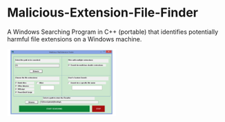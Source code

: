 # Malicious-Extension-File-Finder
A Windows Searching Program in C++ (portable) that identifies potentially harmful file extensions on a Windows machine.
<!-- Image displayed at 50% of its original size -->
<img src="https://github.com/petkakisgeorge/Malicious-Extension-File-Finder/blob/main/resources/example_images/GUI%20app.png?raw=true" alt="Screenshot of GUI app" width="50%">
